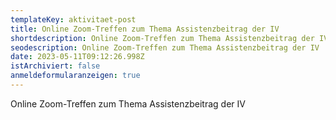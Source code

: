 ```yaml
---
templateKey: aktivitaet-post
title: Online Zoom-Treffen zum Thema Assistenzbeitrag der IV
shortdescription: Online Zoom-Treffen zum Thema Assistenzbeitrag der IV
seodescription: Online Zoom-Treffen zum Thema Assistenzbeitrag der IV
date: 2023-05-11T09:12:26.998Z
istArchiviert: false
anmeldeformularanzeigen: true
---
```

Online Zoom-Treffen zum Thema Assistenzbeitrag der IV